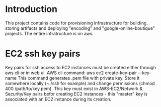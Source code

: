 # Introduction

This project contains code for provisioning infrastructure for building, storing artifacts and deploying
"encoding" and "google-online-boutique" projects. The entire infratructure is on aws.

# EC2 ssh key pairs

Key pairs for ssh access to EC2 instances must be created either through aws cli or in web ui.
AWS cli command:    aws ec2 create-key-pair --key-name <key-pair-name>
This command generates .pem file with private key. Store it somewhere locally (~./ssh for example) and
change permissions (chmod 400 /path/to/key.pem). This key must exist in AWS-EC2/Network & Security/Key pairs
befor creating EC2 instances - this "master" key is associated with an EC2 instance during its creation.